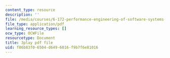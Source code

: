 ```yaml
---
content_type: resource
description: ''
file: /media/courses/6-172-performance-engineering-of-software-systems-fall-2018/f86b83f06504d6496016f9b7f6e81016_mXkPCaZUXhg.pdf
file_type: application/pdf
learning_resource_types: []
ocw_type: OCWFile
resourcetype: Document
title: 3play pdf file
uid: f86b83f0-6504-d649-6016-f9b7f6e81016
---
```

